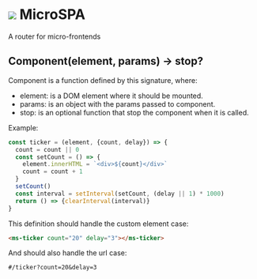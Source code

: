# ![](favicon.ico) MicroSPA
A router for micro-frontends

## Component(element, params) -> stop?
Component is a function defined by this signature, where:
- element: is a DOM element where it should be mounted.
- params: is an object with the params passed to component.
- stop: is an optional function that stop the component when it is called.

Example: 
```js
const ticker = (element, {count, delay}) => {
  count = count || 0
  const setCount = () => {
    element.innerHTML = `<div>${count}</div>`
    count = count + 1
  }
  setCount()
  const interval = setInterval(setCount, (delay || 1) * 1000)
  return () => {clearInterval(interval)}
}
```

This definition should handle the custom element case:
```html
<ms-ticker count="20" delay="3"></ms-ticker>
```

And should also handle the url case:
```
#/ticker?count=20&delay=3
```
